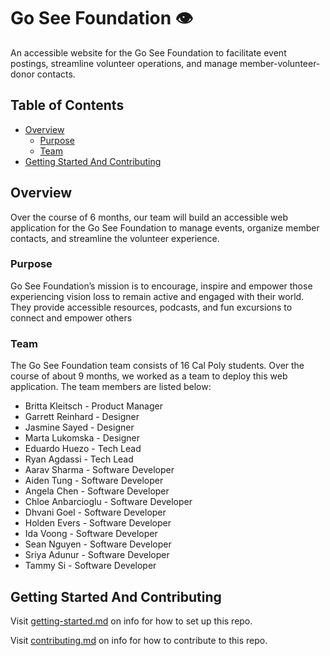 # Go See Foundation 👁

An accessible website for the Go See Foundation to facilitate event postings, streamline volunteer operations, and manage member-volunteer-donor contacts.

## Table of Contents

- [Overview](#overview)
  - [Purpose](#purpose)
  - [Team](#team)
- [Getting Started And Contributing](#getting-started-and-contributing)

## Overview

Over the course of 6 months, our team will build an accessible web application for the Go See Foundation to manage events, organize member contacts, and streamline the volunteer experience. 

### Purpose

Go See Foundation’s mission is to encourage, inspire and empower those experiencing vision loss to remain active and engaged with their world. They provide accessible resources, podcasts, and fun excursions to connect and empower others


### Team

The Go See Foundation team consists of 16 Cal Poly students. Over the course of about 9 months, we worked as a team to deploy this web application. The team members are listed below:

- Britta Kleitsch - Product Manager
- Garrett Reinhard - Designer
- Jasmine Sayed - Designer
- Marta Lukomska - Designer
- Eduardo Huezo - Tech Lead
- Ryan Agdassi - Tech Lead
- Aarav Sharma - Software Developer
- Aiden Tung - Software Developer
- Angela Chen - Software Developer
- Chloe Anbarcioglu - Software Developer
- Dhvani Goel - Software Developer
- Holden Evers - Software Developer
- Ida Voong - Software Developer
- Sean Nguyen - Software Developer
- Sriya Adunur - Software Developer
- Tammy Si - Software Developer


## Getting Started And Contributing

Visit [getting-started.md](docs/getting-started.md) on info for how to set up this repo.

Visit [contributing.md](docs/contributing.md) on info for how to contribute to this repo.
